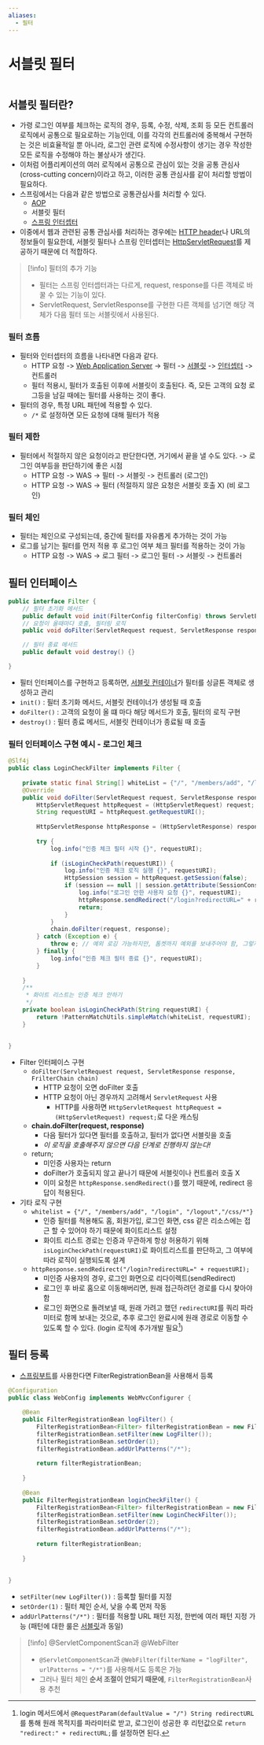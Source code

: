 ```yaml
---
aliases:
  - 필터
---
```

# 서블릿 필터

```table-of-contents
```

##  서블릿 필터란?

- 가령 로그인 여부를 체크하는 로직의 경우, 등록, 수정, 삭제, 조회 등 모든 컨트롤러 로직에서 공통으로 필요로하는 기능인데, 이를 각각의 컨트롤러에 중복해서 구현하는 것은 비효율적일 뿐 아니라, 로그인 관련 로직에 수정사항이 생기는 경우 작성한 모든 로직을 수정해야 하는 불상사가 생긴다.
- 이처럼 어플리케이션의 여러 로직에서 공통으로 관심이 있는 것을 공통 관심사 (cross-cutting concern)이라고 하고, 이러한 공통 관심사를 같이 처리할 방법이 필요하다.
- 스프링에서는 다음과 같은 방법으로 공통관심사를 처리할 수 있다.
	- [AOP](../미완성%20문서/AOP.md)
	- 서블릿 필터
	- [스프링 인터셉터](../미완성%20문서/스프링%20인터셉터.md)
- 이중에서 웹과 관련된 공통 관심사를 처리하는 경우에는 [HTTP header](../미완성%20문서/HTTP%20header.md)나 URL의 정보들이 필요한데, 서블릿 필터나 스프링 인터셉터는 [HttpServletRequest](Spring%20MVC/HttpServletRequest.md)를 제공하기 때문에 더 적합하다.

> [!info] 필터의 추가 기능
> - 필터는 스프링 인터셉터과는 다르게, request, response를 다른 객체로 바꿀 수 있는 기능이 있다.
> - ServletRequest, ServletResponse를 구현한 다른 객체를 넘기면 해당 객체가 다음 필터 또는 서블릿에서 사용된다.

### 필터 흐름
- 필터와 인터셉터의 흐름을 나타내면 다음과 같다.
	- HTTP 요청 -> [Web Application Server](../CS/Web/Web%20Application%20Server.md) -> 필터 -> [서블릿](../CS/Web/서블릿.md) -> [인터셉터](../미완성%20문서/스프링%20인터셉터.md) -> 컨트롤러
	- 필터 적용시, 필터가 호출된 이후에 서블릿이 호출된다. 즉, 모든 고객의 요청 로그등을 남길 때에는 필터를 사용하는 것이 좋다.
- 필터의 경우, 특정 URL 패턴에 적용할 수 있다.
	- `/*` 로 설정하면 모든 요청에 대해 필터가 적용

### 필터 제한
- 필터에서 적절하지 않은 요청이라고 판단한다면, 거기에서 끝을 낼 수도 있다. -> 로그인 여부등을 판단하기에 좋은 시점
	- HTTP 요청 -> WAS -> 필터 -> 서블릿 -> 컨트롤러 (로그인)
	- HTTP 요청 -> WAS -> 필터 (적절하지 않은 요청은 서블릿 호출 X) (비 로그인)

### 필터 체인
- 필터는 체인으로 구성되는데, 중간에 필터를 자유롭게 추가하는 것이 가능
- 로그를 남기는 필터를 먼저 적용 후 로그인 여부 체크 필터를 적용하는 것이 가능
	- HTTP 요청 -> WAS -> 로그 필터 -> 로그인 필터 -> 서블릿 -> 컨트롤러


## 필터 인터페이스

```java
public interface Filter {
	// 필터 초기화 메서드
	public default void init(FilterConfig filterConfig) throws ServletException {}  
	// 요청이 올때마다 호출, 필터링 로직
	public void doFilter(ServletRequest request, ServletResponse response, FilterChain chain) throws IOException, ServletException;

	// 필터 종료 메서드
	public default void destroy() {}

}
```

- 필터 인터페이스를 구현하고 등록하면, [서블릿 컨테이너](../CS/Web/Web%20Application%20Server.md)가 필터를 싱글톤 객체로 생성하고 관리
- `init()` : 필터 초기화 메서드, 서블릿 컨테이너가 생성될 때 호출
- `doFilter()` : 고객의 요청이 올 떄 마다 해당 메서드가 호출, 필터의 로직 구현
- `destroy()` : 필터 종료 메서드, 서블릿 컨테이너가 종료될 때 호출


### 필터 인터페이스 구현 예시 - 로그인 체크

```java
@Slf4j  
public class LoginCheckFilter implements Filter {  
  
    private static final String[] whiteList = {"/", "/members/add", "/login", "/css/*"};  
    @Override  
    public void doFilter(ServletRequest request, ServletResponse response, FilterChain chain) throws IOException, ServletException {  
        HttpServletRequest httpRequest = (HttpServletRequest) request;  
        String requestURI = httpRequest.getRequestURI();  
  
        HttpServletResponse httpResponse = (HttpServletResponse) response;  
  
        try {  
            log.info("인증 체크 필터 시작 {}", requestURI);  
  
            if (isLoginCheckPath(requestURI)) {  
                log.info("인증 체크 로직 실행 {}", requestURI);  
                HttpSession session = httpRequest.getSession(false);  
                if (session == null || session.getAttribute(SessionConst.LOGIN_MEMBER) == null) {  
                    log.info("로그인 안한 사용자 요청 {}", requestURI);  
                    httpResponse.sendRedirect("/login?redirectURL=" + requestURI);  
                    return;  
                }  
            }  
            chain.doFilter(request, response);  
        } catch (Exception e) {  
            throw e; // 예외 로깅 가능하지만, 톰켓까지 예외를 보내주어야 함, 그렇지 않으면 정상인 것 처럼 동작  
        } finally {  
            log.info("인증 체크 필터 종료 {}", requestURI);  
        }  
  
    }  
    /**  
     * 화이트 리스트는 인증 체크 안하기  
     */  
    private boolean isLoginCheckPath(String requestURI) {  
        return !PatternMatchUtils.simpleMatch(whiteList, requestURI);  
    }  
  
  
}
```

- Filter 인터페이스 구현
	- `doFilter(ServletRequest request, ServletResponse response, FrilterChain chain)`
		- HTTP 요청이 오면 doFilter 호출
		- HTTP 요청이 아닌 경우까지 고려해서 `ServletRequest` 사용
			- HTTP를 사용하면 `HttpServletRequest httpRequest = (HttpServletRequest) request;`로 다운 캐스팅
	- **chain.doFilter(request, response)**
		- 다음 필터가 있다면 필터를 호출하고, 필터가 없다면 서블릿을 호출
		- *이 로직을 호출해주지 않으면 다음 단계로 진행하지 않는다!*
	- return;
		- 미인증 사용자는 return 
		- doFilter가 호출되지 않고 끝나기 때문에 서블릿이나 컨트롤러 호출 X
		- 이미 요청은 `httpResponse.sendRedirect()`를 했기 때문에, redirect 응답이 적용된다.
- 기타 로직 구현
	- `whitelist = {"/", "/members/add", "/login", "/logout","/css/*"}`
		- 인증 필터를 적용해도 홈, 회원가입, 로그인 화면, css 같은 리소스에는 접근 할 수 있어야 하기 때문에 화이트리스트 설정
		- 화이트 리스트 경로는 인증과 무관하게 항상 허용하기 위해 `isLoginCheckPath(requestURI)`로 화이트리스트를 판단하고, 그 여부에 따라 로직이 실행되도록 설계
	- `httpResponse.sendRedirect("/login?redirectURL=" + requestURI);`
		- 미인증 사용자의 경우, 로그인 화면으로 리다이렉트(sendRedirect)
		- 로그인 후 바로 홈으로 이동해버리면, 원래 접근하려던 경로를 다시 찾아야함
		- 로그인 화면으로 돌려보낼 때, 원래 가려고 했던 `redirectURI`를 쿼리 파라미터로 함께 보내는 것으로, 추후 로그인 완료시에 원래 경로로 이동할 수 있도록 할 수 있다. (login 로직에 추가개발 필요[^1])

## 필터 등록

- [스프링부트](../미완성%20문서/SpringBoot.md)를 사용한다면 FilterRegistrationBean을 사용해서 등록

```java
@Configuration  
public class WebConfig implements WebMvcConfigurer {  
    
    @Bean  
    public FilterRegistrationBean logFilter() {  
        FilterRegistrationBean<Filter> filterRegistrationBean = new FilterRegistrationBean<>();  
        filterRegistrationBean.setFilter(new LogFilter());  
        filterRegistrationBean.setOrder(1);  
        filterRegistrationBean.addUrlPatterns("/*");  
  
        return filterRegistrationBean;  
  
    }  
  
	@Bean  
    public FilterRegistrationBean loginCheckFilter() {  
        FilterRegistrationBean<Filter> filterRegistrationBean = new FilterRegistrationBean<>();  
        filterRegistrationBean.setFilter(new LoginCheckFilter());  
        filterRegistrationBean.setOrder(2);  
        filterRegistrationBean.addUrlPatterns("/*");  
  
        return filterRegistrationBean;  
  
    }  
  
  
}
```
- `setFilter(new LogFilter())` : 등록할 필터를 지정
- `setOrder(1)` : 필터 체인 순서, 낮을 수록 먼저 작동
- `addUrlPatterns("/*")` : 필터를 적용할 URL 패턴 지정, 한번에 여러 패턴 지정 가능 (패턴에 대한 룰은 [서블릿](../CS/Web/서블릿.md)과 동일)
> [!info] @ServletComponentScan과 @WebFilter
> - `@ServletComponentScan`과 `@WebFilter(filterName = "logFilter", urlPatterns = "/*")`를 사용해서도 등록은 가능
> - 그러나 필터 체인 **순서 조절이 안되기 때문에**, `FilterRegistrationBean`사용 추천


[^1]: login 메서드에서 `@RequestParam(defaultValue = "/") String redirectURL`를 통해 원래 목적지를 파라미터로 받고, 로그인이 성공한 후 리턴값으로 `return "redirect:" + redirectURL;`를 설정하면 된다.